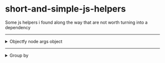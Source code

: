 # short-and-simple-js-helpers
Some js helpers i found along the way that are not worth turning into a dependency


---

<details>
  <summary>Objectfy node args object</summary>

```js
const input = ["/usr/local/bin/node", "src/server.ts", "api_key=123"];

const separator = '=';

function objectfyNodeArgs(input = []) {
  let object = {};

  input.forEach((item = '') => {
    if (item.includes(separator)) {
       const [key, value] = item.split(separator)
       object[key]=value;
    }
  });

  return object;
}

const result = objectfyNodeArgs(input);

<<<<<<< HEAD
console.log(result)

// => { api_key:"123" }
=======
console.log(result);
>>>>>>> 024c49976a41ead1a83ad4e48ea85b33553177b5
```

</details>


---

<details>
  <summary>Group by</summary>

```js
var groupBy = function(xs, key) {
  return xs.reduce(function(rv, x) {
    (rv[x[key]] = rv[x[key]] || []).push(x);
    return rv;
  }, {});
};

console.log(groupBy(['one', 'two', 'three'], 'length'));

// => {3: ["one", "two"], 5: ["three"]}
```

</details>